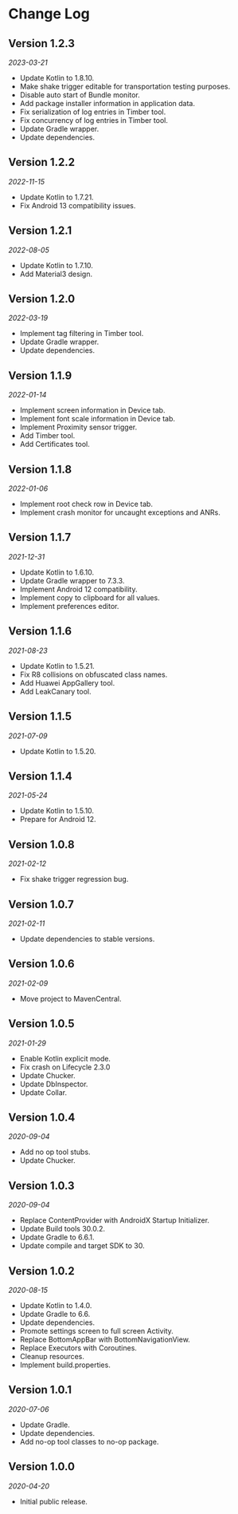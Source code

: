 Change Log
==========

## Version 1.2.3

_2023-03-21_

* Update Kotlin to 1.8.10.
* Make shake trigger editable for transportation testing purposes.
* Disable auto start of Bundle monitor.
* Add package installer information in application data.
* Fix serialization of log entries in Timber tool.
* Fix concurrency of log entries in Timber tool.
* Update Gradle wrapper.
* Update dependencies.

## Version 1.2.2

_2022-11-15_

* Update Kotlin to 1.7.21.
* Fix Android 13 compatibility issues.

## Version 1.2.1

_2022-08-05_

* Update Kotlin to 1.7.10.
* Add Material3 design.

## Version 1.2.0

_2022-03-19_

* Implement tag filtering in Timber tool.
* Update Gradle wrapper.
* Update dependencies.

## Version 1.1.9

_2022-01-14_

* Implement screen information in Device tab.
* Implement font scale information in Device tab.
* Implement Proximity sensor trigger.
* Add Timber tool.
* Add Certificates tool.

## Version 1.1.8

_2022-01-06_

* Implement root check row in Device tab.
* Implement crash monitor for uncaught exceptions and ANRs.

## Version 1.1.7

_2021-12-31_

* Update Kotlin to 1.6.10.
* Update Gradle wrapper to 7.3.3.
* Implement Android 12 compatibility.
* Implement copy to clipboard for all values.
* Implement preferences editor.

## Version 1.1.6

_2021-08-23_

* Update Kotlin to 1.5.21.
* Fix R8 collisions on obfuscated class names.
* Add Huawei AppGallery tool.
* Add LeakCanary tool.

## Version 1.1.5

_2021-07-09_

* Update Kotlin to 1.5.20.

## Version 1.1.4

_2021-05-24_

* Update Kotlin to 1.5.10.
* Prepare for Android 12.

## Version 1.0.8

_2021-02-12_

* Fix shake trigger regression bug.

## Version 1.0.7

_2021-02-11_

* Update dependencies to stable versions.

## Version 1.0.6

_2021-02-09_

* Move project to MavenCentral.

## Version 1.0.5

_2021-01-29_

 * Enable Kotlin explicit mode.
 * Fix crash on Lifecycle 2.3.0
 * Update Chucker.
 * Update DbInspector.
 * Update Collar.

## Version 1.0.4

_2020-09-04_

 * Add no op tool stubs.
 * Update Chucker.

## Version 1.0.3

_2020-09-04_

 * Replace ContentProvider with AndroidX Startup Initializer.
 * Update Build tools 30.0.2.
 * Update Gradle to 6.6.1.
 * Update compile and target SDK to 30.

## Version 1.0.2

_2020-08-15_

 * Update Kotlin to 1.4.0.
 * Update Gradle to 6.6.
 * Update dependencies.
 * Promote settings screen to full screen Activity.
 * Replace BottomAppBar with BottomNavigationView.
 * Replace Executors with Coroutines.
 * Cleanup resources.
 * Implement build.properties.

## Version 1.0.1

_2020-07-06_

 * Update Gradle.
 * Update dependencies.
 * Add no-op tool classes to no-op package.

## Version 1.0.0

_2020-04-20_

 * Initial public release.